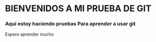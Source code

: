 # BIENVENIDOS A MI PRUEBA DE GIT

### Aqui estoy haciendo pruebas Para aprender a usar git

Espero aprender mucho
